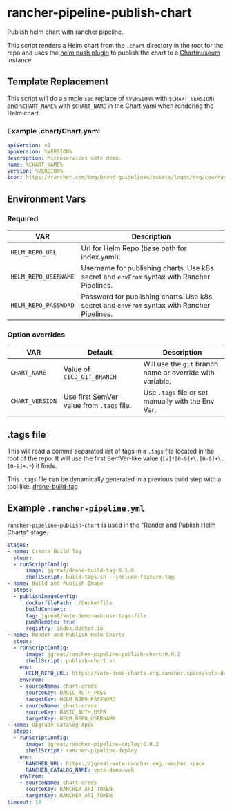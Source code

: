 # rancher-pipeline-publish-chart
Publish helm chart with rancher pipeline.

This script renders a Helm chart from the `.chart` directory in the root for the repo and uses the [helm push plugin](https://github.com/chartmuseum/helm-push) to publish the chart to a [Chartmuseum](https://github.com/helm/chartmuseum) instance.

## Template Replacement

This script will do a simple `sed` replace of `%VERSION%` with `$CHART_VERSION`) and `%CHART_NAME%` with `$CHART_NAME` in the Chart.yaml when rendering the Helm chart.

### Example .chart/Chart.yaml

```yaml
apiVersion: v1
appVersion: %VERSION%
description: Microservices vote demo.
name: %CHART_NAME%
version: %VERSION%
icon: https://rancher.com/img/brand-guidelines/assets/logos/svg/cow/rancher-logo-cow-blue.svg
```

## Environment Vars

### Required

| VAR | Description |
| --- | --- |
| `HELM_REPO_URL` | Url for Helm Repo (base path for index.yaml). |
| `HELM_REPO_USERNAME` | Username for publishing charts. Use k8s secret and `envFrom` syntax with Rancher Pipelines. |
| `HELM_REPO_PASSWORD` | Password for publishing charts. Use k8s secret and `envFrom` syntax with Rancher Pipelines. |

### Option overrides

| VAR | Default | Description |
| --- | --- | --- |
| `CHART_NAME` | Value of `CICD_GIT_BRANCH` | Will use the `git` branch name or override with variable. |
| `CHART_VERSION` | Use first SemVer value from `.tags` file. | Use `.tags` file or set manually with the Env Var. |

## .tags file

This will read a comma separated list of tags in a `.tags` file located in the root of the repo. It will use the first SemVer-like value (`[v]*[0-9]+\.[0-9]+\.[0-9]+.*`) it finds.

This `.tags` file can be dynamically generated in a previous build step with a tool like: [drone-build-tag](https://github.com/jgreat/drone-build-tag)

## Example `.rancher-pipeline.yml`

`rancher-pipeline-publish-chart` is used in the "Render and Publish Helm Charts" stage.

```yaml
stages:
- name: Create Build Tag
  steps:
  - runScriptConfig:
      image: jgreat/drone-build-tag:0.1.0
      shellScript: build-tags.sh --include-feature-tag
- name: Build and Publish Image
  steps:
  - publishImageConfig:
      dockerfilePath: ./Dockerfile
      buildContext: .
      tag: jgreat/vote-demo-web:use-tags-file
      pushRemote: true
      registry: index.docker.io
- name: Render and Publish Helm Charts
  steps:
  - runScriptConfig:
      image: jgreat/rancher-pipeline-publish-chart:0.0.2
      shellScript: publish-chart.sh
    env:
      HELM_REPO_URL: https://vote-demo-charts.eng.rancher.space/vote-demo-web/
    envFrom:
    - sourceName: chart-creds
      sourceKey: BASIC_AUTH_PASS
      targetKey: HELM_REPO_PASSWORD
    - sourceName: chart-creds
      sourceKey: BASIC_AUTH_USER
      targetKey: HELM_REPO_USERNAME
- name: Upgrade Catalog Apps
  steps:
  - runScriptConfig:
      image: jgreat/rancher-pipeline-deploy:0.0.2
      shellScript: rancher-pipeline-deploy
    env:
      RANCHER_URL: https://jgreat-vote-rancher.eng.rancher.space
      RANCHER_CATALOG_NAME: vote-demo-web
    envFrom:
    - sourceName: chart-creds
      sourceKey: RANCHER_API_TOKEN
      targetKey: RANCHER_API_TOKEN
timeout: 10
```